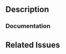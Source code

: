 <!--
  Have any questions? Check out the contributing docs at https://github.com/actionsflow/actionsflow/blob/master/CONTRIBUTING.md, or
  ask in this Pull Request and a Actionsflow maintainer will be happy to help :)
-->

## Description

<!-- Write a brief description of the changes introduced by this PR -->

### Documentation

<!--
  Where is this feature or API documented?

  - If docs exist:
    - Update any references, if relevant. This includes Guides and Actionsflow Internals docs.
  - If no docs exist:
    - Create a stub for documentation including bullet points for how to use the feature, code snippets (including from happy path tests), etc.
-->

## Related Issues

<!--
  Link to the issue that is fixed by this PR (if there is one)
  e.g. Fixes #1234

  Link to an issue that is partially addressed by this PR (if there are any)
  e.g. Addresses #1234

  Link to related issues (if there are any)
  e.g. Related to #1234
-->
